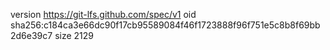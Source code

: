 version https://git-lfs.github.com/spec/v1
oid sha256:c184ca3e66dc90f17cb95589084f46f1723888f96f751e5c8b8f69bb2d6e39c7
size 2129
